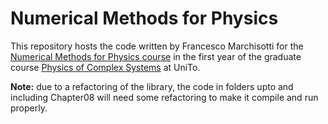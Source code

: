 # Numerical Methods for Physics

This repository hosts the code written by Francesco Marchisotti for the [Numerical Methods for Physics course](http://personalpages.to.infn.it/%7emignone/Numerical_Algorithms/) in the first year of the graduate course [Physics of Complex Systems](https://fisica-sc.campusnet.unito.it/do/home.pl) at UniTo.

**Note:** due to a refactoring of the library, the code in folders upto and including Chapter08 will need some refactoring to make it compile and run properly.
